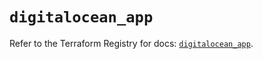 # `digitalocean_app`

Refer to the Terraform Registry for docs: [`digitalocean_app`](https://registry.terraform.io/providers/digitalocean/digitalocean/2.49.1/docs/resources/app).
